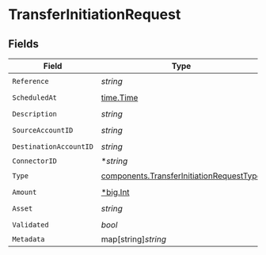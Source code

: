 # TransferInitiationRequest


## Fields

| Field                                                                                                | Type                                                                                                 | Required                                                                                             | Description                                                                                          | Example                                                                                              |
| ---------------------------------------------------------------------------------------------------- | ---------------------------------------------------------------------------------------------------- | ---------------------------------------------------------------------------------------------------- | ---------------------------------------------------------------------------------------------------- | ---------------------------------------------------------------------------------------------------- |
| `Reference`                                                                                          | *string*                                                                                             | :heavy_check_mark:                                                                                   | N/A                                                                                                  | XXX                                                                                                  |
| `ScheduledAt`                                                                                        | [time.Time](https://pkg.go.dev/time#Time)                                                            | :heavy_check_mark:                                                                                   | N/A                                                                                                  |                                                                                                      |
| `Description`                                                                                        | *string*                                                                                             | :heavy_check_mark:                                                                                   | N/A                                                                                                  |                                                                                                      |
| `SourceAccountID`                                                                                    | *string*                                                                                             | :heavy_check_mark:                                                                                   | N/A                                                                                                  |                                                                                                      |
| `DestinationAccountID`                                                                               | *string*                                                                                             | :heavy_check_mark:                                                                                   | N/A                                                                                                  |                                                                                                      |
| `ConnectorID`                                                                                        | **string*                                                                                            | :heavy_minus_sign:                                                                                   | N/A                                                                                                  |                                                                                                      |
| `Type`                                                                                               | [components.TransferInitiationRequestType](../../models/components/transferinitiationrequesttype.md) | :heavy_check_mark:                                                                                   | N/A                                                                                                  |                                                                                                      |
| `Amount`                                                                                             | [*big.Int](https://pkg.go.dev/math/big#Int)                                                          | :heavy_check_mark:                                                                                   | N/A                                                                                                  |                                                                                                      |
| `Asset`                                                                                              | *string*                                                                                             | :heavy_check_mark:                                                                                   | N/A                                                                                                  | USD                                                                                                  |
| `Validated`                                                                                          | *bool*                                                                                               | :heavy_check_mark:                                                                                   | N/A                                                                                                  |                                                                                                      |
| `Metadata`                                                                                           | map[string]*string*                                                                                  | :heavy_minus_sign:                                                                                   | N/A                                                                                                  |                                                                                                      |